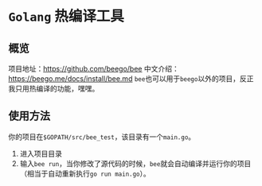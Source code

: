 # `Golang` 热编译工具

## 概览

项目地址：https://github.com/beego/bee
中文介绍：https://beego.me/docs/install/bee.md
`bee`也可以用于`beego`以外的项目，反正我只用热编译的功能，嘿嘿。

## 使用方法

你的项目在`$GOPATH/src/bee_test`，该目录有一个`main.go`。

1. 进入项目目录
1. 输入`bee run`，当你修改了源代码的时候，`bee`就会自动编译并运行你的项目（相当于自动重新执行`go run main.go`）。
